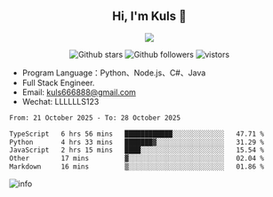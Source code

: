 <h2 align="center"> Hi, I'm Kuls 👋 </h2>
<p align="center">
    <p align="center">
        <img src=" https://avatars.githubusercontent.com/u/42165104?s=460&u=5c7fbf0bce7d4b38a15a44676e6f64b529e47598&v=4"/>
    </p>
    <p align="center">
      <img src="https://img.shields.io/github/stars/hellokuls?style=social" alt="Github stars" />
      <img src="https://img.shields.io/github/followers/hellokuls?style=social" alt="Github followers" />
      <img src="https://visitor-badge.glitch.me/badge?page_id=hellokuls.readme" alt="vistors" />
    </p>
</p>

- Program Language：Python、Node.js、C#、Java
- Full Stack Engineer.
- Email: kuls666888@gmail.com
- Wechat: LLLLLLS123

<!--START_SECTION:waka-->

```txt
From: 21 October 2025 - To: 28 October 2025

TypeScript   6 hrs 56 mins   ████████████░░░░░░░░░░░░░   47.71 %
Python       4 hrs 33 mins   ███████▓░░░░░░░░░░░░░░░░░   31.29 %
JavaScript   2 hrs 15 mins   ████░░░░░░░░░░░░░░░░░░░░░   15.54 %
Other        17 mins         ▓░░░░░░░░░░░░░░░░░░░░░░░░   02.04 %
Markdown     16 mins         ▒░░░░░░░░░░░░░░░░░░░░░░░░   01.86 %
```

<!--END_SECTION:waka-->

![info](https://github-readme-stats.vercel.app/api?username=hellokuls&show_icons=true&count_private=true&hide=prs&theme=default_repocard)


